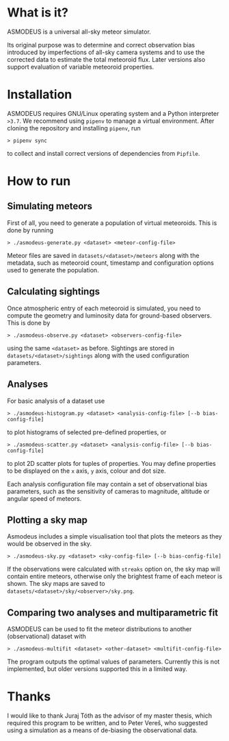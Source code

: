 # What is it?
ASMODEUS is a universal all-sky meteor simulator. 

Its original purpose was to determine and correct observation bias introduced by imperfections
of all-sky camera systems and to use the corrected data to estimate the total meteoroid flux.
Later versions also support evaluation of variable meteoroid properties.

# Installation
ASMODEUS requires GNU/Linux operating system and a Python interpreter `>3.7`.
We recommend using `pipenv` to manage a virtual environment. After cloning the repository
and installing `pipenv`, run

    > pipenv sync
  
to collect and install correct versions of dependencies from `Pipfile`.

# How to run
## Simulating meteors
First of all, you need to generate a population of virtual meteoroids. This is done by running

    > ./asmodeus-generate.py <dataset> <meteor-config-file>
    
Meteor files are saved in `datasets/<dataset>/meteors` along with the metadata, such as meteoroid count,
timestamp and configuration options used to generate the population.

## Calculating sightings
Once atmospheric entry of each meteoroid is simulated, you need to compute the geometry and luminosity
data for ground-based observers. This is done by

    > ./asmodeus-observe.py <dataset> <observers-config-file>
    
using the same `<dataset>` as before. Sightings are stored in `datasets/<dataset>/sightings`
along with the used configuration parameters.

## Analyses
For basic analysis of a dataset use

    > ./asmodeus-histogram.py <dataset> <analysis-config-file> [--b bias-config-file]
    
to plot histograms of selected pre-defined properties, or

    > ./asmodeus-scatter.py <dataset> <analysis-config-file> [--b bias-config-file]

to plot 2D scatter plots for tuples of properties. You may define properties to be displayed on
the `x` axis, `y` axis, colour and dot size.

Each analysis configuration file may contain a set of observational bias parameters, such as
the sensitivity of cameras to magnitude, altitude or angular speed of meteors.

## Plotting a sky map
Asmodeus includes a simple visualisation tool that plots the meteors as they would be observed in the sky.

    > ./asmodeus-sky.py <dataset> <sky-config-file> [--b bias-config-file]

If the observations were calculated with `streaks` option on, the sky map will contain entire meteors,
otherwise only the brightest frame of each meteor is shown. The sky maps are saved to
`datasets/<dataset>/sky/<observer>/sky.png`.

## Comparing two analyses and multiparametric fit
ASMODEUS can be used to fit the meteor distributions to another (observational) dataset with

    > ./asmodeus-multifit <dataset> <other-dataset> <multifit-config-file>

The program outputs the optimal values of parameters. Currently this is not implemented,
but older versions supported this in a limited way.

# Thanks
I would like to thank Juraj Tóth as the advisor of my master thesis, which required this program to be written,
and to Peter Vereš, who suggested using a simulation as a means of de-biasing the observational data.
